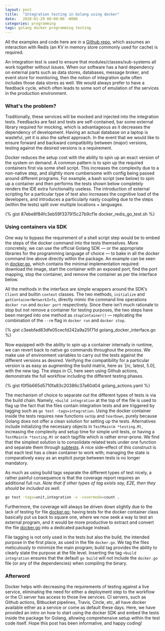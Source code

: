 ```yaml
---
layout: post
title:  "Integration testing in Golang using docker"
date:   2020-01-29 00:00:00 -0000
categories: programming
tags: golang docker programming testing
---
```


All the examples and code here are in a [Github repo](https://github.com/edwintye/golang-docker-it-test),
which assumes an interaction with Redis (an KV in memory store commonly used for cache) is required.

An integration test is used to ensure that modules/classes/sub-systems all work together without issues.
When our software has a hard dependency on external parts such as data stores, databases, message broker,
and event store for monitoring, then the notion of integration quite often includes those data stores as well.
We would always prefer to have a feedback cycle, which often leads to some sort of emulation of the services in
the production environment.

### What's the problem?
Traditionally, these services will be mocked and injected into the integration tests. Feedbacks are fast
and tests are self-contained, bar some external library required for mocking, which is advantageous as it
decreases the dependency of development. Having an actual database on a laptop is wasteful, yet it is also
the safest approach. In the event that we would like to ensure forward and backward compatibility between
(major) versions, testing against the desired versions is a requirement.

Docker reduces the setup cost with the ability to spin up an exact version of the system on demand. A common
pattern is to spin up the required containers first via some shell script. This increases the complexity due to
a non-native step, and slightly more cumbersome with config being passed around different programs. For example,
a bash script (see below) to spin up a container and then performs the tests shown below completely renders the
IDE extra functionality useless. The introduction of external scripting for a particular type of test also
increases the cognitive load of the developers, and introduces a particularly nasty coupling due to the
steps (within the tests) split over multiple locations + languages.

{% gist 87ebe8f84fc3eb59f337915c27b9cf1e docker_redis_go_test.sh %}

### Using containers via SDK
One way to bypass the requirement of a shell script step would be to embed the steps of the docker command
into the tests themselves. More concretely, we can use the official Golang SDK &mdash; or the appropriate libraries
for the programming language of choice &mdash; to bake in all the docker command line above directly within
the package. An example can be seen in
[docker.go](https://github.com/edwintye/golang-docker-it-test/blob/master/docker.go), which contains the
minimal implementation required: download the image, start the container with an exposed port, find the port
mapping, stop the container, and remove the container as per the interface below.

All the methods in the interface are simple wrappers around the SDK’s `Client` and builtin `context` classes.
The two methods, `initialize` and `getContainerNetworkInfo`, directly mimic the command line operations 
`docker run` and `docker port` respectively. Since there isn’t much rationale to stop but not remove a container for
testing purposes, the two steps have been merged into one method as `stopContainer()` &mdash; replicating the combination
of the `--rm` flag in `docker run` and `docker stop`.

{% gist c3eebfad83dfe05cecfd242a9a25f71d golang_docker_interface.go %}

Now equipped with the ability to spin up a container internally in runtime, we can revert back
to native go commands throughout the process. We make use of environment variables to carry out the tests
against the different versions as desired. Verifying the compatibility for a particular version is as easy
as augmenting the build matrix, here as `[rc, latest, 5.0], with the new tag. The steps in CI, here seen using
Github actions, demonstrate the full workflow including the different testing phases.

{% gist f0f5b665d5710fa83c20386c37a60d04 golang_actions.yaml %}

The mechanism of choice to separate out the different types of tests is via the build chain. Namely,
`+build integration` at the top of the file is used to flag up the fact that the files contain 
integration tests and are triggered by tagging such as `go test -tags=integration`. Using the docker 
container inside the tests requires new functions `setUp` and `tearDown`, purely because Golang does not
offer a clean solution for setting up the tests. Alternatives include initializing the necessary objects in
`TestMain(m *testing.M)`, increasing the complexity and setup time for simple unit tests, or having
a `TestMain(m *testing.M)` or each tag/file which is rather error-prone. We find that the simplest
solution is to consolidate related tests under one function and separate them through
[subtests](https://blog.golang.org/subtests). A nice side&ndash;effect of this construct is that each test has
a clean container to work with; managing the state is comparatively easy as an explicit purge between
tests is no longer mandatory.

As much as using build tags separate the different types of test nicely, a rather painful consequence
is that the coverage report requires an additional full run. *Note that if other types of tag exists say,
E2E, then they should be included as well.*

```bash
go test -tags=unit,integration -v -covermode=count .
```

Furthermore, the coverage will always be driven down slightly due to the lack of testing for file
[docker.go](https://github.com/edwintye/golang-docker-it-test/blob/master/docker.go); having tests for the docker
container class basically put us back to square one, where we  now seek a way to test an external program, and it
would be more productive to extract and convert the file
[docker.go](https://github.com/edwintye/golang-docker-it-test/blob/master/docker.go) into a dedicated package instead.

File tagging is not only used in the tests but also the build, the intended purpose in the first place, as
used in the file `docker.go`. We tag the files meticulously to minimize the main program; build tag provides
the ability to clearly state the purpose at the file level. Inserting the tag `+build integration` ensures
that the default `go build` will not include the `docker.go` file (or any of the dependencies) when 
compiling the binary.

### Afterword
Docker helps with decreasing the requirements of testing against a live service, eliminating the need
for either a deployment step to the workflow or the CI server has access to those live services.
CI servers, such as Github actions, Bitbucket pipelines, Travis, Circle, etc, all have docker available
either as a service or come as default these days. Here, we have provided an intro on how to start using
the docker SDK and embed the tests inside the package for Golang, allowing comprehensive setup within
the test code itself. Hope this post has been informative, and happy coding!
